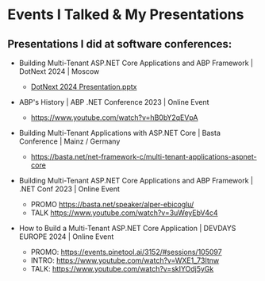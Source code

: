 # Events I Talked & My Presentations

## Presentations I did at software conferences:

- Building Multi-Tenant ASP.NET Core Applications and ABP Framework | DotNext 2024 | Moscow
  - [DotNext 2024 Presentation.pptx](https://github.com/ebicoglu/presentations/blob/main/multi-tenancy-with-abp-dotnext-2024.pptx)
- ABP's History | ABP .NET Conference 2023 | Online Event
  - https://www.youtube.com/watch?v=hB0bY2qEVpA
- Building Multi-Tenant Applications with ASP.NET Core | Basta Conference | Mainz / Germany
  - https://basta.net/net-framework-c/multi-tenant-applications-aspnet-core
- Building Multi-Tenant ASP.NET Core Applications and ABP Framework | .NET Conf 2023 | Online Event
  - PROMO https://basta.net/speaker/alper-ebicoglu/
  - TALK https://www.youtube.com/watch?v=3uWeyEbV4c4
- How to Build a Multi-Tenant ASP.NET Core Application | DEVDAYS EUROPE 2024 | Online Event
  

  - PROMO: https://events.pinetool.ai/3152/#sessions/105097
  - INTRO: https://www.youtube.com/watch?v=WXE1_73Itnw
  - TALK: https://www.youtube.com/watch?v=skIYOdj5yGk
